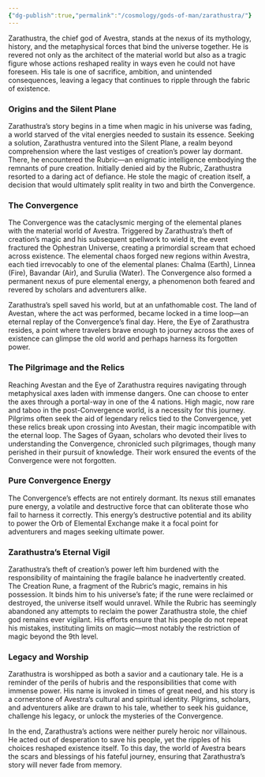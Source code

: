 ```yaml
---
{"dg-publish":true,"permalink":"/cosmology/gods-of-man/zarathustra/"}
---
```


Zarathustra, the chief god of Avestra, stands at the nexus of its mythology, history, and the metaphysical forces that bind the universe together. He is revered not only as the architect of the material world but also as a tragic figure whose actions reshaped reality in ways even he could not have foreseen. His tale is one of sacrifice, ambition, and unintended consequences, leaving a legacy that continues to ripple through the fabric of existence.

### Origins and the Silent Plane

Zarathustra’s story begins in a time when magic in his universe was fading, a world starved of the vital energies needed to sustain its essence. Seeking a solution, Zarathustra ventured into the Silent Plane, a realm beyond comprehension where the last vestiges of creation’s power lay dormant. There, he encountered the Rubric—an enigmatic intelligence embodying the remnants of pure creation. Initially denied aid by the Rubric, Zarathustra resorted to a daring act of defiance. He stole the magic of creation itself, a decision that would ultimately split reality in two and birth the Convergence.

### The Convergence

The Convergence was the cataclysmic merging of the elemental planes with the material world of Avestra. Triggered by Zarathustra’s theft of creation’s magic and his subsequent spellwork to wield it, the event fractured the Ophestran Universe, creating a primordial scream that echoed across existence. The elemental chaos forged new regions within Avestra, each tied irrevocably to one of the elemental planes: Chalma (Earth), Linnea (Fire), Bavandar (Air), and Surulia (Water). The Convergence also formed a permanent nexus of pure elemental energy, a phenomenon both feared and revered by scholars and adventurers alike.

Zarathustra’s spell saved his world, but at an unfathomable cost. The land of Avestan, where the act was performed, became locked in a time loop—an eternal replay of the Convergence’s final day. Here, the Eye of Zarathustra resides, a point where travelers brave enough to journey across the axes of existence can glimpse the old world and perhaps harness its forgotten power.

### The Pilgrimage and the Relics

Reaching Avestan and the Eye of Zarathustra requires navigating through metaphysical axes laden with immense dangers. One can choose to enter the axes through a portal-way in one of the 4 nations. High magic, now rare and taboo in the post-Convergence world, is a necessity for this journey. Pilgrims often seek the aid of legendary relics tied to the Convergence, yet these relics break upon crossing into Avestan, their magic incompatible with the eternal loop. The Sages of Gyaan, scholars who devoted their lives to understanding the Convergence, chronicled such pilgrimages, though many perished in their pursuit of knowledge. Their work ensured the events of the Convergence were not forgotten.

### Pure Convergence Energy

The Convergence’s effects are not entirely dormant. Its nexus still emanates pure energy, a volatile and destructive force that can obliterate those who fail to harness it correctly. This energy’s destructive potential and its ability to power the Orb of Elemental Exchange make it a focal point for adventurers and mages seeking ultimate power.

### Zarathustra’s Eternal Vigil

Zarathustra’s theft of creation’s power left him burdened with the responsibility of maintaining the fragile balance he inadvertently created. The Creation Rune, a fragment of the Rubric’s magic, remains in his possession. It binds him to his universe’s fate; if the rune were reclaimed or destroyed, the universe itself would unravel. While the Rubric has seemingly abandoned any attempts to reclaim the power Zarathustra stole, the chief god remains ever vigilant. His efforts ensure that his people do not repeat his mistakes, instituting limits on magic—most notably the restriction of magic beyond the 9th level.

### Legacy and Worship

Zarathustra is worshipped as both a savior and a cautionary tale. He is a reminder of the perils of hubris and the responsibilities that come with immense power. His name is invoked in times of great need, and his story is a cornerstone of Avestra’s cultural and spiritual identity. Pilgrims, scholars, and adventurers alike are drawn to his tale, whether to seek his guidance, challenge his legacy, or unlock the mysteries of the Convergence.

In the end, Zarathustra’s actions were neither purely heroic nor villainous. He acted out of desperation to save his people, yet the ripples of his choices reshaped existence itself. To this day, the world of Avestra bears the scars and blessings of his fateful journey, ensuring that Zarathustra’s story will never fade from memory.